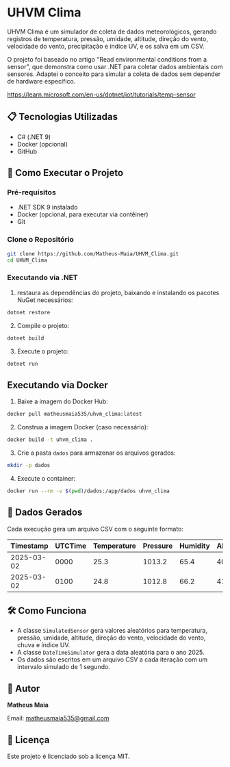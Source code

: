 # UHVM Clima

UHVM Clima é um simulador de coleta de dados meteorológicos, gerando registros de temperatura, pressão, umidade, altitude, direção do vento, velocidade do vento, precipitação e índice UV, e os salva em um CSV.

O projeto foi baseado no artigo "Read environmental conditions from a sensor", que demonstra como usar .NET para coletar dados ambientais com sensores. Adaptei o conceito para simular a coleta de dados sem depender de hardware específico.

https://learn.microsoft.com/en-us/dotnet/iot/tutorials/temp-sensor

## 📋 Tecnologias Utilizadas
- C# (.NET 9)
- Docker (opcional)
- GitHub

## 🔌 Como Executar o Projeto

### Pré-requisitos
- .NET SDK 9 instalado
- Docker (opcional, para executar via contêiner)
- Git

### Clone o Repositório
```bash
git clone https://github.com/Matheus-Maia/UHVM_Clima.git
cd UHVM_Clima
```

### Executando via .NET

1. restaura as dependências do projeto, baixando e instalando os pacotes NuGet necessários:
```bash
dotnet restore
```

2. Compile o projeto:
```bash
dotnet build
```

3. Execute o projeto:
```bash
dotnet run
```

## Executando via Docker

1. Baixe a imagem do Docker Hub:

```bash
docker pull matheusmaia535/uhvm_clima:latest
```

2. Construa a imagem Docker (caso necessário):

```bash
docker build -t uhvm_clima .
```

3. Crie a pasta `dados` para armazenar os arquivos gerados:

```bash
mkdir -p dados
```

4. Execute o container:

```bash
docker run --rm -v $(pwd)/dados:/app/dados uhvm_clima
```

## 📄 Dados Gerados
Cada execução gera um arquivo CSV com o seguinte formato:

| Timestamp    | UTCTime | Temperature | Pressure | Humidity | Altitude | WindDirection | WindSpeed | Rainfall | UVIndex |
|-------------|---------|-------------|----------|----------|----------|---------------|-----------|----------|---------|
| 2025-03-02  | 0000    | 25.3        | 1013.2   | 65.4     | 400      | 90.5         | 15.3      | 0.0      | 3.2     |
| 2025-03-02  | 0100    | 24.8        | 1012.8   | 66.2     | 410      | 95.0         | 14.8      | 0.0      | 2.8     |

## 🛠️ Como Funciona
- A classe `SimulatedSensor` gera valores aleatórios para temperatura, pressão, umidade, altitude, direção do vento, velocidade do vento, chuva e índice UV.
- A classe `DateTimeSimulator` gera a data aleatória para o ano 2025.
- Os dados são escritos em um arquivo CSV a cada iteração com um intervalo simulado de 1 segundo.

## 🚀 Autor
**Matheus Maia**

Email: matheusmaia535@gmail.com

## 📄 Licença
Este projeto é licenciado sob a licença MIT.


